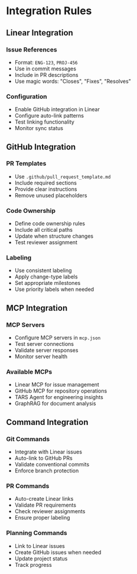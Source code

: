 # Integration Rules

## Linear Integration

### Issue References

- Format: `ENG-123`, `PROJ-456`
- Use in commit messages
- Include in PR descriptions
- Use magic words: "Closes", "Fixes", "Resolves"

### Configuration

- Enable GitHub integration in Linear
- Configure auto-link patterns
- Test linking functionality
- Monitor sync status

## GitHub Integration

### PR Templates

- Use `.github/pull_request_template.md`
- Include required sections
- Provide clear instructions
- Remove unused placeholders

### Code Ownership

- Define code ownership rules
- Include all critical paths
- Update when structure changes
- Test reviewer assignment

### Labeling

- Use consistent labeling
- Apply change-type labels
- Set appropriate milestones
- Use priority labels when needed

## MCP Integration

### MCP Servers

- Configure MCP servers in `mcp.json`
- Test server connections
- Validate server responses
- Monitor server health

### Available MCPs

- Linear MCP for issue management
- GitHub MCP for repository operations
- TARS Agent for engineering insights
- GraphRAG for document analysis

## Command Integration

### Git Commands

- Integrate with Linear issues
- Auto-link to GitHub PRs
- Validate conventional commits
- Enforce branch protection

### PR Commands

- Auto-create Linear links
- Validate PR requirements
- Check reviewer assignments
- Ensure proper labeling

### Planning Commands

- Link to Linear issues
- Create GitHub issues when needed
- Update project status
- Track progress
